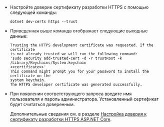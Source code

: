 * Настройте доверие сертификату разработки HTTPS с помощью следующей команды:

    ```console
    dotnet dev-certs https --trust
    ```

* Приведенная выше команда отображает следующие выходные данные:

    ```console
    Trusting the HTTPS development certificate was requested. If the certificate 
    is not already trusted we will run the following command:
    'sudo security add-trusted-cert -d -r trustRoot -k /Library/Keychains/System.keychain 
    <<certificate>>'
    This command might prompt you for your password to install the certificate on the 
    system keychain.
    The HTTPS developer certificate was generated successfully.
    ```

* При появлении соответствующего запроса введите имя пользователя и пароль администратора.  Установленный сертификат будет считаться доверенным.

    Дополнительные сведения см. в разделе [Настройка доверия к сертификату разработки HTTPS ASP.NET Core](xref:security/enforcing-ssl#trust-the-aspnet-core-https-development-certificate-on-windows-and-macos).